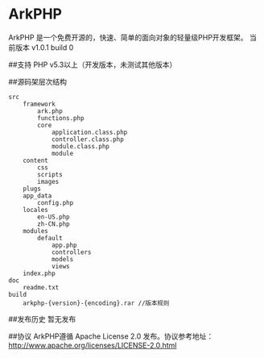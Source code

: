 ﻿ArkPHP
=======
ArkPHP 是一个免费开源的，快速、简单的面向对象的轻量级PHP开发框架。
当前版本 v1.0.1 build 0

##支持
  PHP v5.3以上（开发版本，未测试其他版本）

##源码架层次结构

    src
        framework
            ark.php
            functions.php
            core
                application.class.php
                controller.class.php
                module.class.php
                module
        content
            css
            scripts
            images
        plugs
        app_data
            config.php
        locales
            en-US.php
            zh-CN.php
        modules
            default
                app.php
                controllers
                models
                views
        index.php
    doc
        readme.txt
    build
        arkphp-{version}-{encoding}.rar //版本规则

##发布历史
暂无发布

##协议
  ArkPHP遵循 Apache License 2.0 发布。协议参考地址：http://www.apache.org/licenses/LICENSE-2.0.html
